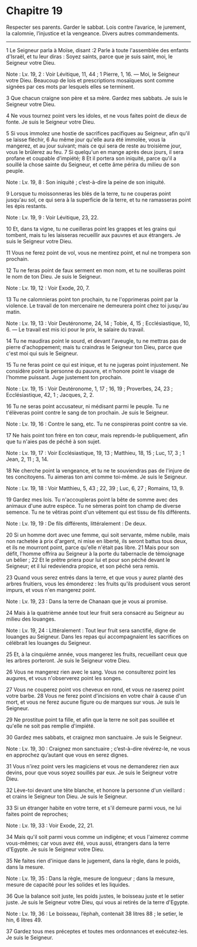 # Chapitre 19

Respecter ses parents.
Garder le sabbat.
Lois contre l’avarice, le jurement, la calomnie, l’injustice et la vengeance.
Divers autres commandements.

***

1 Le Seigneur parla à Moïse, disant :2 Parle à toute l'assemblée des enfants d'Israël, et tu leur diras : Soyez saints, parce que je suis saint, moi, le Seigneur votre Dieu.

<span class="bible-note">Note : </span> Lv. 19, 2 : Voir Lévitique, 11, 44 ; 1 Pierre, 1, 16. ― Moi, le Seigneur votre Dieu. Beaucoup de lois et prescriptions mosaïques sont comme signées par ces mots par lesquels elles se terminent.


3 Que chacun craigne son père et sa mère. Gardez mes sabbats. Je suis le Seigneur votre Dieu.


4 Ne vous tournez point vers les idoles, et ne vous faites point de dieux de fonte. Je suis le Seigneur votre Dieu.


5 Si vous immolez une hostie de sacrifices pacifiques au Seigneur, afin qu'il se laisse fléchir, 6 Au même jour qu'elle aura été immolée, vous la mangerez, et au jour suivant; mais ce qui sera de reste au troisième jour, vous le brûlerez au feu. 7 Si quelqu'un en mange après deux jours, il sera profane et coupable d'impiété; 8 Et il portera son iniquité, parce qu'il a souillé la chose sainte du Seigneur, et cette âme périra du milieu de son peuple.

<span class="bible-note">Note : </span> Lv. 19, 8 : Son iniquité ; c’est-à-dire la peine de son iniquité.


9 Lorsque tu moissonneras les blés de la terre, tu ne couperas point jusqu'au sol, ce qui sera à la superficie de la terre, et tu ne ramasseras point les épis restants.

<span class="bible-note">Note : </span> Lv. 19, 9 : Voir Lévitique, 23, 22.

10 Et, dans ta vigne, tu ne cueilleras point les grappes et les grains qui tombent, mais tu les laisseras recueillir aux pauvres et aux étrangers. Je suis le Seigneur votre Dieu.


11 Vous ne ferez point de vol, vous ne mentirez point, et nul ne trompera son prochain.


12 Tu ne feras point de faux serment en mon nom, et tu ne souilleras point le nom de ton Dieu. Je suis le Seigneur.

<span class="bible-note">Note : </span> Lv. 19, 12 : Voir Exode, 20, 7.


13 Tu ne calomnieras point ton prochain, tu ne l'opprimeras point par la violence. Le travail de ton mercenaire ne demeurera point chez toi jusqu'au matin.

<span class="bible-note">Note : </span> Lv. 19, 13 : Voir Deutéronome, 24, 14 ; Tobie, 4, 15 ; Ecclésiastique, 10, 6. ― Le travail est mis ici pour le prix, le salaire du travail.


14 Tu ne maudiras point le sourd, et devant l'aveugle, tu ne mettras pas de pierre d'achoppement; mais tu craindras le Seigneur ton Dieu, parce que c'est moi qui suis le Seigneur.


15 Tu ne feras point ce qui est inique, et tu ne jugeras point injustement. Ne considère point la personne du pauvre, et n'honore point le visage de l'homme puissant. Juge justement ton prochain.

<span class="bible-note">Note : </span> Lv. 19, 15 : Voir Deutéronome, 1, 17 ; 16, 19 ; Proverbes, 24, 23 ; Ecclésiastique, 42, 1 ; Jacques, 2, 2.


16 Tu ne seras point accusateur, ni médisant parmi le peuple. Tu ne t'élèveras point contre le sang de ton prochain. Je suis le Seigneur.

<span class="bible-note">Note : </span> Lv. 19, 16 : Contre le sang, etc. Tu ne conspireras point contre sa vie.


17 Ne hais point ton frère en ton cœur, mais reprends-le publiquement, afin que tu n'aies pas de péché à son sujet.

<span class="bible-note">Note : </span> Lv. 19, 17 : Voir Ecclésiastique, 19, 13 ; Matthieu, 18, 15 ; Luc, 17, 3 ; 1 Jean, 2, 11 ; 3, 14.

18 Ne cherche point la vengeance, et tu ne te souviendras pas de l'injure de tes concitoyens. Tu aimeras ton ami comme toi-même. Je suis le Seigneur.

<span class="bible-note">Note : </span> Lv. 19, 18 : Voir Matthieu, 5, 43 ; 22, 39 ; Luc, 6, 27 ; Romains, 13, 9.


19 Gardez mes lois. Tu n'accoupleras point la bête de somme avec des animaux d'une autre espèce. Tu ne sèmeras point ton champ de diverse semence. Tu ne te vêtiras point d'un vêtement qui est tissu de fils différents.

<span class="bible-note">Note : </span> Lv. 19, 19 : De fils différents, littéralement : De deux.


20 Si un homme dort avec une femme, qui soit servante, même nubile, mais non rachetée à prix d'argent, ni mise en liberté, ils seront battus tous deux, et ils ne mourront point, parce qu'elle n'était pas libre. 21 Mais pour son défit, l'homme offrira au Seigneur à la porte du tabernacle de témoignage un bélier ; 22 Et le prêtre priera pour lui et pour son péché devant le Seigneur; et il lui redeviendra propice, et son péché sera remis.


23 Quand vous serez entrés dans la terre, et que vous y aurez planté des arbres fruitiers, vous les émonderez : les fruits qu'ils produisent vous seront impurs, et vous n'en mangerez point.

<span class="bible-note">Note : </span> Lv. 19, 23 : Dans la terre de Chanaan que je vous ai promise.

24 Mais à la quatrième année tout leur fruit sera consacré au Seigneur au milieu des louanges.

<span class="bible-note">Note : </span> Lv. 19, 24 : Littéralement : Tout leur fruit sera sanctifié, digne de louanges au Seigneur. Dans les repas qui accompagnaient les sacrifices on célébrait les louanges du Seigneur.

25 Et, à la cinquième année, vous mangerez les fruits, recueillant ceux que les arbres porteront. Je suis le Seigneur votre Dieu.


26 Vous ne mangerez rien avec le sang. Vous ne consulterez point les augures, et vous n'observerez point les songes.


27 Vous ne couperez point vos cheveux en rond, et vous ne raserez point votre barbe. 28 Vous ne ferez point d'incisions en votre chair à cause d'un mort, et vous ne ferez aucune figure ou de marques sur vous. Je suis le Seigneur.


29 Ne prostitue point ta fille, et afin que la terre ne soit pas souillée et qu'elle ne soit pas remplie d'impiété.


30 Gardez mes sabbats, et craignez mon sanctuaire. Je suis le Seigneur.

<span class="bible-note">Note : </span> Lv. 19, 30 : Craignez mon sanctuaire ; c’est-à-dire révérez-le, ne vous en approchez qu’autant que vous en serez dignes.


31 Vous n'irez point vers les magiciens et vous ne demanderez rien aux devins, pour que vous soyez souillés par eux. Je suis le Seigneur votre Dieu.


32 Lève-toi devant une tête blanche, et honore la personne d'un vieillard : et crains le Seigneur ton Dieu. Je suis le Seigneur.


33 Si un étranger habite en votre terre, et s'il demeure parmi vous, ne lui faites point de reproches;

<span class="bible-note">Note : </span> Lv. 19, 33 : Voir Exode, 22, 21.

34 Mais qu'il soit parmi vous comme un indigène; et vous l'aimerez comme vous-mêmes; car vous avez été, vous aussi, étrangers dans la terre d'Egypte. Je suis le Seigneur votre Dieu.


35 Ne faites rien d'inique dans le jugement, dans la règle, dans le poids, dans la mesure.

<span class="bible-note">Note : </span> Lv. 19, 35 : Dans la règle, mesure de longueur ; dans la mesure, mesure de capacité pour les solides et les liquides.

36 Que la balance soit juste, les poids justes, le boisseau juste et le setier juste. Je suis le Seigneur votre Dieu, qui vous ai retirés de la terre d'Egypte.

<span class="bible-note">Note : </span> Lv. 19, 36 : Le boisseau, l’éphah, contenait 38 litres 88 ; le setier, le hin, 6 litres 49.


37 Gardez tous mes préceptes et toutes mes ordonnances et exécutez-les. Je suis le Seigneur.

